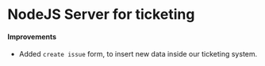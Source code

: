 # NodeJS Server for ticketing

#### Improvements

* Added `create issue` form, to insert new data inside our ticketing system. 
